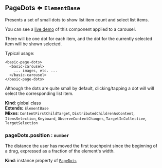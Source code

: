 <a name="PageDots"></a>
## PageDots ⇐ <code>ElementBase</code>
Presents a set of small dots to show list item count and select list items.

You can see a [live demo](http://basicwebcomponents.org/basic-web-components/packages/basic-carousel/carouselWithDots.html)
of this component applied to a carousel.

There will be one dot for each item, and the dot for the currently selected
item will be shown selected.

Typical usage:

    <basic-page-dots>
      <basic-carousel>
        ... images, etc. ...
      </basic-carousel>
    </basic-page-dots>

Although the dots are quite small by default, clicking/tapping a dot will
will select the corresponding list item.

**Kind**: global class  
**Extends:** <code>ElementBase</code>  
**Mixes**: <code>ContentFirstChildTarget</code>, <code>DistributedChildrenAsContent</code>, <code>ItemsSelection</code>, <code>Keyboard</code>, <code>ObserveContentChanges</code>, <code>TargetInCollective</code>, <code>TargetSelection</code>  
<a name="PageDots+position"></a>
### pageDots.position : <code>number</code>
The distance the user has moved the first touchpoint since the beginning
of a drag, expressed as a fraction of the element's width.

**Kind**: instance property of <code>[PageDots](#PageDots)</code>  
